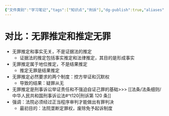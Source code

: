 ```yaml
---
{"文件类别":"学习笔记","tags":["知识点","刑诉"],"dg-publish":true,"aliases":["无罪推定"],"permalink":"/学习笔记studyup/刑事诉讼法/无罪推定原则/","dgPassFrontmatter":true,"created":"2024-10-30T10:13:30.966+08:00","updated":"2024-10-30T10:14:09.954+08:00"}
---
```


# 对比：无罪推定和推定无罪
- 无罪推定和事实无关，不是证据法的推定
	- 证据法的推定包括事实推定和法律推定，其目的是形成事实
- 无罪推定属于地位推定，不是结果推定
	- 推定无罪是结果推定
- 无罪推定必然要求的两个制度：控方举证和沉默权
	- 导致的结果：疑罪从无
- 无罪推定是刑事诉讼举证责任和不强迫自证己罪的基础>>> [[法条/法条细则/中华人民共和国刑事诉讼法#^t120\|刑诉第 120 条]]
- 强调：法院必须经过正当程序审判才能做出有罪判决
	- 最初目的：法院垄断定罪权，废除免予起诉制度
